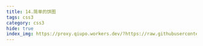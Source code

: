 ```yaml
---
title: 14.简单的饼图
tags: css3
category: css3
hide: true
index_img: https://proxy.qiupo.workers.dev/?https://raw.githubusercontent.com/qiupo/myImages/master/img/202211091324431.png
---
```

